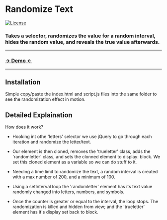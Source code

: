 # Randomize Text
 [![License](http://img.shields.io/badge/License-MIT-blue.svg)](http://opensource.org/licenses/MIT)

### Takes a selector, randomizes the value for a random interval, hides the random value, and reveals the true value afterwards.

***

### [→ Demo ←](http://google.com)

***

Installation
------------
Simple copy/paste the index.html and script.js files into the same folder to see the randomization effect in motion.


Detailed Explaination
-----------

How does it work? 

* Hooking int othe 'letters' selector we use jQuery to go through each iteration and randomize the letter/text.

* Our element is then cloned, removes the 'trueletter' class, adds the 'randomletter' class, and sets the clonned element to display: block. We set this cloned element as a variable so we can do stuff to it.

* Needing a time limit to randomize the text, a random interval is created with a max number of 200, and a minimum of 100.

* Using a setInterval loop the 'randomletter' element has its text value randomly changed into letters, numbers, and symbols.

* Once the counter is greater or equal to the interval, the loop stops. The randomization is killed and hidden from view; and the 'trueletter' element has it's display set back to block.

